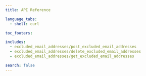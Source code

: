 ```yaml
---
title: API Reference

language_tabs:
  - shell: curl

toc_footers:

includes:
  - excluded_email_addresses/post_excluded_email_addresses
  - excluded_email_addresses/delete_excluded_email_addresses
  - excluded_email_addresses/get_excluded_email_addresses

search: false
---
```

